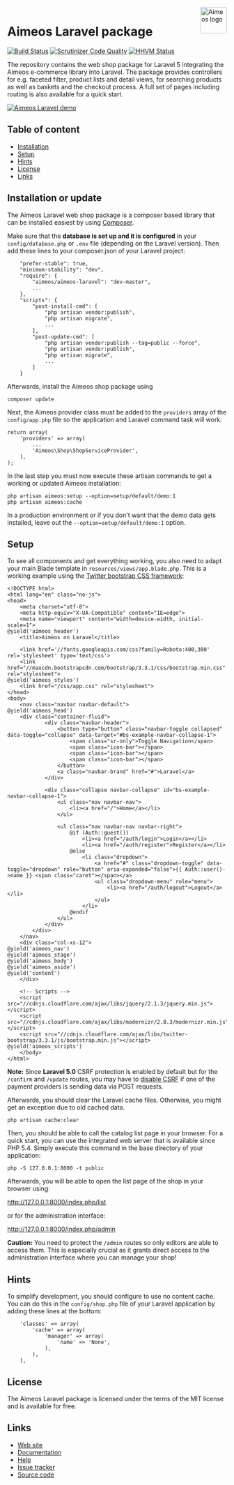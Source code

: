 <a href="https://aimeos.org/">
    <img src="https://aimeos.org/fileadmin/template/icons/logo.png" alt="Aimeos logo" title="Aimeos" align="right" height="60" />
</a>

# Aimeos Laravel package
[![Build Status](https://travis-ci.org/aimeos/aimeos-laravel.svg)](https://travis-ci.org/aimeos/aimeos-laravel)
[![Scrutinizer Code Quality](https://scrutinizer-ci.com/g/aimeos/aimeos-laravel/badges/quality-score.png?b=master)](https://scrutinizer-ci.com/g/aimeos/aimeos-laravel/?branch=master)
[![HHVM Status](http://hhvm.h4cc.de/badge/aimeos/aimeos-laravel.svg)](http://hhvm.h4cc.de/package/aimeos/aimeos-laravel)

The repository contains the web shop package for Laravel 5
integrating the Aimeos e-commerce library into Laravel. The package provides
controllers for e.g. faceted filter, product lists and detail views, for
searching products as well as baskets and the checkout process. A full set of
pages including routing is also available for a quick start.

[![Aimeos Laravel demo](https://aimeos.org/fileadmin/user_upload/laravel-demo.jpg)](http://laravel.demo.aimeos.org/)

## Table of content

- [Installation](#installation)
- [Setup](#setup)
- [Hints](#hints)
- [License](#license)
- [Links](#links)

## Installation or update

The Aimeos Laravel web shop package is a composer based library that can be
installed easiest by using [Composer](https://getcomposer.org).

Make sure that the **database is set up and it is configured** in your
`config/database.php` or `.env` file (depending on the Laravel version). Then
add these lines to your composer.json of your Laravel project:

```
    "prefer-stable": true,
    "minimum-stability": "dev",
    "require": {
        "aimeos/aimeos-laravel": "dev-master",
        ...
    },
    "scripts": {
        "post-install-cmd": [
            "php artisan vendor:publish",
            "php artisan migrate",
            ...
        ],
        "post-update-cmd": [
            "php artisan vendor:publish --tag=public --force",
            "php artisan vendor:publish",
            "php artisan migrate",
            ...
        ]
    }
```

Afterwards, install the Aimeos shop package using

`composer update`

Next, the Aimeos provider class must be added to the `providers` array of the
`config/app.php` file so the application and Laravel command task will work:

```
return array(
    'providers' => array(
        ...
        'Aimeos\Shop\ShopServiceProvider',
    ),
);
```

In the last step you must now execute these artisan commands to get a working
or updated Aimeos installation:

```
php artisan aimeos:setup --option=setup/default/demo:1
php artisan aimeos:cache
```

In a production environment or if you don't want that the demo data gets
installed, leave out the `--option=setup/default/demo:1` option.

## Setup

To see all components and get everything working, you also need to adapt your
main Blade template in `resources/views/app.blade.php`. This is a working
example using the [Twitter bootstrap CSS framework](http://getbootstrap.com/):

```
<!DOCTYPE html>
<html lang="en" class="no-js">
<head>
	<meta charset="utf-8">
	<meta http-equiv="X-UA-Compatible" content="IE=edge">
	<meta name="viewport" content="width=device-width, initial-scale=1">
@yield('aimeos_header')
	<title>Aimeos on Laravel</title>

	<link href='//fonts.googleapis.com/css?family=Roboto:400,300' rel='stylesheet' type='text/css'>
    <link href="//maxcdn.bootstrapcdn.com/bootstrap/3.3.1/css/bootstrap.min.css" rel="stylesheet">
@yield('aimeos_styles')
	<link href="/css/app.css" rel="stylesheet">
</head>
<body>
	<nav class="navbar navbar-default">
@yield('aimeos_head')
	<div class="container-fluid">
			<div class="navbar-header">
				<button type="button" class="navbar-toggle collapsed" data-toggle="collapse" data-target="#bs-example-navbar-collapse-1">
					<span class="sr-only">Toggle Navigation</span>
					<span class="icon-bar"></span>
					<span class="icon-bar"></span>
					<span class="icon-bar"></span>
				</button>
				<a class="navbar-brand" href="#">Laravel</a>
			</div>

			<div class="collapse navbar-collapse" id="bs-example-navbar-collapse-1">
				<ul class="nav navbar-nav">
					<li><a href="/">Home</a></li>
				</ul>

				<ul class="nav navbar-nav navbar-right">
					@if (Auth::guest())
						<li><a href="/auth/login">Login</a></li>
						<li><a href="/auth/register">Register</a></li>
					@else
						<li class="dropdown">
							<a href="#" class="dropdown-toggle" data-toggle="dropdown" role="button" aria-expanded="false">{{ Auth::user()->name }} <span class="caret"></span></a>
							<ul class="dropdown-menu" role="menu">
								<li><a href="/auth/logout">Logout</a></li>
							</ul>
						</li>
					@endif
				</ul>
			</div>
		</div>
	</nav>
    <div class="col-xs-12">
@yield('aimeos_nav')
@yield('aimeos_stage')
@yield('aimeos_body')
@yield('aimeos_aside')
@yield('content')
	</div>

	<!-- Scripts -->
	<script src="//cdnjs.cloudflare.com/ajax/libs/jquery/2.1.3/jquery.min.js"></script>
	<script src="//cdnjs.cloudflare.com/ajax/libs/modernizr/2.8.3/modernizr.min.js"></script>
	<script src="//cdnjs.cloudflare.com/ajax/libs/twitter-bootstrap/3.3.1/js/bootstrap.min.js"></script>
@yield('aimeos_scripts')
	</body>
</html>
```

**Note:** Since **Laravel 5.0** CSRF protection is enabled by default but for the
```/confirm``` and ```/update``` routes, you may have to [disable CSRF](http://laravel.com/docs/5.1/routing#csrf-excluding-uris)
if one of the payment providers is sending data via POST requests.

Afterwards, you should clear the Laravel cache files. Otherwise, you might get
an exception due to old cached data.

```php artisan cache:clear```

Then, you should be able to call the catalog list page in your browser. For a
quick start, you can use the integrated web server that is available since PHP 5.4.
Simply execute this command in the base directory of your application:

```php -S 127.0.0.1:8000 -t public```

Afterwards, you will be able to open the list page of the shop in your browser using:

http://127.0.0.1:8000/index.php/list

or for the administration interface:

http://127.0.0.1:8000/index.php/admin

**Caution:** You need to protect the ```/admin``` routes so only editors are
able to access them. This is especially crucial as it grants direct access to
the administration interface where you can manage your shop!

## Hints

To simplify development, you should configure to use no content cache. You can
do this in the `config/shop.php` file of your Laravel application by adding
these lines at the bottom:

```
    'classes' => array(
        'cache' => array(
            'manager' => array(
                'name' => 'None',
            ),
        ),
    ),
```

## License

The Aimeos Laravel package is licensed under the terms of the MIT license and
is available for free.

## Links

* [Web site](https://aimeos.org/Laravel)
* [Documentation](https://aimeos.org/docs/Laravel)
* [Help](https://aimeos.org/help/laravel-package-f18/)
* [Issue tracker](https://github.com/aimeos/aimeos-laravel/issues)
* [Source code](https://github.com/aimeos/aimeos-laravel)

